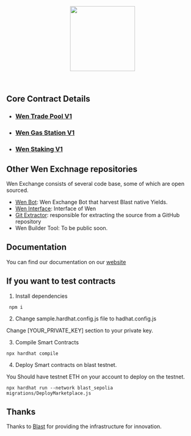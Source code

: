 <p align="center">
  <a href="https://codesandbox.io">
    <img src="https://i.ibb.co/xLNBqMw/Group-39489.png" height="170px">
  </a>
</p>

&nbsp;

## Core Contract Details

- ### [Wen Trade Pool V1](https://github.com/WenExchange/wen-contracts/tree/main/contracts/WenCore/WenTradePool)

- ### [Wen Gas Station V1](https://github.com/WenExchange/wen-contracts/tree/main/contracts/WenCore/WenGasStation)

- ### [Wen Staking V1](https://github.com/WenExchange/wen-contracts/tree/main/contracts/WenCore/WenStaking)

## Other Wen Exchnage repositories

Wen Exchange consists of several code base, some of which are open
sourced.

- [Wen Bot](https://github.com/WenExchange/wen-bot): Wen Exchange Bot that harvest Blast native Yields.
- [Wen Interface](https://github.com/WenExchange/wen-interface): Interface of Wen
- [Git Extractor](https://github.com/codesandbox/codesandbox-importers):
  responsible for extracting the source from a GitHub repository
- Wen Builder Tool: To be public soon.

## Documentation

You can find our documentation on our
[website](https://docs.wen.exchange)

## If you want to test contracts

1. Install dependencies

<code> npm i</code>

2. Change sample.hardhat.config.js file to hadhat.config.js

Change [YOUR_PRIVATE_KEY] section to your private key.

3. Compile Smart Contracts

<code>npx hardhat compile</code>

4. Deploy Smart contracts on blast testnet.

You Should have testnet ETH on your account to deploy on the testnet.

<code>npx hardhat run --network blast_sepolia migrations/DeployMarketplace.js
</code>

## Thanks

Thanks to [Blast](https://blast.io/en) for providing the infrastructure for innovation.
